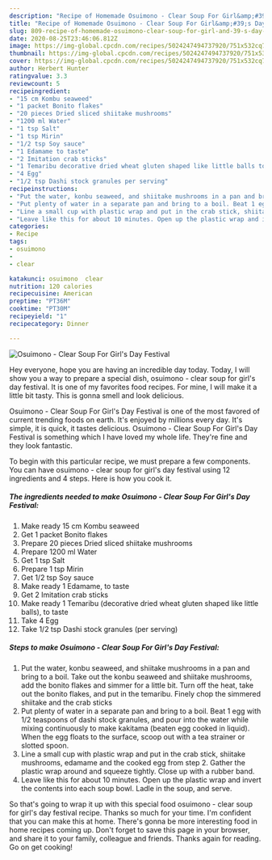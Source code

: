 ```yaml
---
description: "Recipe of Homemade Osuimono - Clear Soup For Girl&amp;#39;s Day Festival"
title: "Recipe of Homemade Osuimono - Clear Soup For Girl&amp;#39;s Day Festival"
slug: 809-recipe-of-homemade-osuimono-clear-soup-for-girl-and-39-s-day-festival
date: 2020-08-25T23:46:06.812Z
image: https://img-global.cpcdn.com/recipes/5024247494737920/751x532cq70/osuimono-clear-soup-for-girls-day-festival-recipe-main-photo.jpg
thumbnail: https://img-global.cpcdn.com/recipes/5024247494737920/751x532cq70/osuimono-clear-soup-for-girls-day-festival-recipe-main-photo.jpg
cover: https://img-global.cpcdn.com/recipes/5024247494737920/751x532cq70/osuimono-clear-soup-for-girls-day-festival-recipe-main-photo.jpg
author: Herbert Hunter
ratingvalue: 3.3
reviewcount: 5
recipeingredient:
- "15 cm Kombu seaweed"
- "1 packet Bonito flakes"
- "20 pieces Dried sliced shiitake mushrooms"
- "1200 ml Water"
- "1 tsp Salt"
- "1 tsp Mirin"
- "1/2 tsp Soy sauce"
- "1 Edamame to taste"
- "2 Imitation crab sticks"
- "1 Temaribu decorative dried wheat gluten shaped like little balls to taste"
- "4 Egg"
- "1/2 tsp Dashi stock granules per serving"
recipeinstructions:
- "Put the water, konbu seaweed, and shiitake mushrooms in a pan and bring to a boil. Take out the konbu seaweed and shiitake mushrooms, add the bonito flakes and simmer for a little bit. Turn off the heat, take out the bonito flakes, and put in the temaribu. Finely chop the simmered shiitake and the crab sticks"
- "Put plenty of water in a separate pan and bring to a boil. Beat 1 egg with 1/2 teaspoons of dashi stock granules, and pour into the water while mixing continuously to make kakitama (beaten egg cooked in liquid). When the egg floats to the surface, scoop out with a tea strainer or slotted spoon."
- "Line a small cup with plastic wrap and put in the crab stick, shiitake mushrooms, edamame and the cooked egg from step 2. Gather the plastic wrap around and squeeze tightly. Close up with a rubber band."
- "Leave like this for about 10 minutes. Open up the plastic wrap and invert the contents into each soup bowl. Ladle in the soup, and serve."
categories:
- Recipe
tags:
- osuimono
- 
- clear

katakunci: osuimono  clear 
nutrition: 120 calories
recipecuisine: American
preptime: "PT36M"
cooktime: "PT30M"
recipeyield: "1"
recipecategory: Dinner

---
```



![Osuimono - Clear Soup For Girl&#39;s Day Festival](https://img-global.cpcdn.com/recipes/5024247494737920/751x532cq70/osuimono-clear-soup-for-girls-day-festival-recipe-main-photo.jpg)

Hey everyone, hope you are having an incredible day today. Today, I will show you a way to prepare a special dish, osuimono - clear soup for girl&#39;s day festival. It is one of my favorites food recipes. For mine, I will make it a little bit tasty. This is gonna smell and look delicious.

Osuimono - Clear Soup For Girl&#39;s Day Festival is one of the most favored of current trending foods on earth. It's enjoyed by millions every day. It's simple, it is quick, it tastes delicious. Osuimono - Clear Soup For Girl&#39;s Day Festival is something which I have loved my whole life. They're fine and they look fantastic.




To begin with this particular recipe, we must prepare a few components. You can have osuimono - clear soup for girl&#39;s day festival using 12 ingredients and 4 steps. Here is how you cook it.

<!--inarticleads1-->

##### The ingredients needed to make Osuimono - Clear Soup For Girl&#39;s Day Festival:

1. Make ready 15 cm Kombu seaweed
1. Get 1 packet Bonito flakes
1. Prepare 20 pieces Dried sliced shiitake mushrooms
1. Prepare 1200 ml Water
1. Get 1 tsp Salt
1. Prepare 1 tsp Mirin
1. Get 1/2 tsp Soy sauce
1. Make ready 1 Edamame, to taste
1. Get 2 Imitation crab sticks
1. Make ready 1 Temaribu (decorative dried wheat gluten shaped like little balls), to taste
1. Take 4 Egg
1. Take 1/2 tsp Dashi stock granules (per serving)




<!--inarticleads2-->

##### Steps to make Osuimono - Clear Soup For Girl&#39;s Day Festival:

1. Put the water, konbu seaweed, and shiitake mushrooms in a pan and bring to a boil. Take out the konbu seaweed and shiitake mushrooms, add the bonito flakes and simmer for a little bit. Turn off the heat, take out the bonito flakes, and put in the temaribu. Finely chop the simmered shiitake and the crab sticks
1. Put plenty of water in a separate pan and bring to a boil. Beat 1 egg with 1/2 teaspoons of dashi stock granules, and pour into the water while mixing continuously to make kakitama (beaten egg cooked in liquid). When the egg floats to the surface, scoop out with a tea strainer or slotted spoon.
1. Line a small cup with plastic wrap and put in the crab stick, shiitake mushrooms, edamame and the cooked egg from step 2. Gather the plastic wrap around and squeeze tightly. Close up with a rubber band.
1. Leave like this for about 10 minutes. Open up the plastic wrap and invert the contents into each soup bowl. Ladle in the soup, and serve.




So that's going to wrap it up with this special food osuimono - clear soup for girl&#39;s day festival recipe. Thanks so much for your time. I'm confident that you can make this at home. There's gonna be more interesting food in home recipes coming up. Don't forget to save this page in your browser, and share it to your family, colleague and friends. Thanks again for reading. Go on get cooking!
